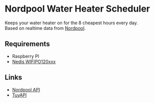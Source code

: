 Nordpool Water Heater Scheduler
===============================

Keeps your water heater on for the 8 cheapest hours every day.  
Based on realtime data from [Nordpool](https://www.nordpoolgroup.com/en/Market-data1/#/nordic/table).

## Requirements

- Raspberry PI
- [Nedis WIFIPO120xxx](https://nedis.no/no-no/product/sikkerhet-personvern/smart-home/strom/550710067/smartlife-smart-plug-wi-fi-ip44-efektmaler-3680-w-jordet-kontakt-type-f-cee-77-30-40-0c-android-ios-gra-hvit)

## Links

- [Nordpool API](https://developers.nordpoolgroup.com/)
- [TuyAPI](https://github.com/EmilSodergren/rust-tuyapi)
